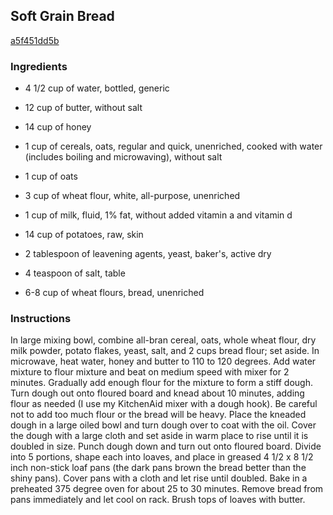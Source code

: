 ## Soft Grain Bread

[a5f451dd5b](http://www.food.com/recipe/soft-grain-bread-142644)

### Ingredients

 - 4 1/2 cup of water, bottled, generic

 - 12 cup of butter, without salt

 - 14 cup of honey

 - 1 cup of cereals, oats, regular and quick, unenriched, cooked with water (includes boiling and microwaving), without salt

 - 1 cup of oats

 - 3 cup of wheat flour, white, all-purpose, unenriched

 - 1 cup of milk, fluid, 1% fat, without added vitamin a and vitamin d

 - 14 cup of potatoes, raw, skin

 - 2 tablespoon of leavening agents, yeast, baker's, active dry

 - 4 teaspoon of salt, table

 - 6-8 cup of wheat flours, bread, unenriched

### Instructions

In large mixing bowl, combine all-bran cereal, oats, whole wheat flour, dry milk powder, potato flakes, yeast, salt, and 2 cups bread flour; set aside. In microwave, heat water, honey and butter to 110 to 120 degrees. Add water mixture to flour mixture and beat on medium speed with mixer for 2 minutes. Gradually add enough flour for the mixture to form a stiff dough. Turn dough out onto floured board and knead about 10 minutes, adding flour as needed (I use my KitchenAid mixer with a dough hook). Be careful not to add too much flour or the bread will be heavy. Place the kneaded dough in a large oiled bowl and turn dough over to coat with the oil. Cover the dough with a large cloth and set aside in warm place to rise until it is doubled in size. Punch dough down and turn out onto floured board. Divide into 5 portions, shape each into loaves, and place in greased 4 1/2 x 8 1/2 inch non-stick loaf pans (the dark pans brown the bread better than the shiny pans). Cover pans with a cloth and let rise until doubled. Bake in a preheated 375 degree oven for about 25 to 30 minutes. Remove bread from pans immediately and let cool on rack. Brush tops of loaves with butter.